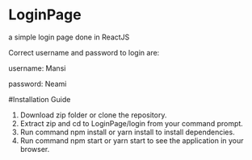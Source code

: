 # LoginPage
a simple login page done in ReactJS

Correct username and password to login are:

username: Mansi

password: Neami




#Installation Guide
1. Download zip folder or clone the repository.
2. Extract zip and cd to LoginPage/login from your command prompt.
3. Run command npm install or yarn install to install dependencies.
4. Run command npm start or yarn start to see the application in your browser.
